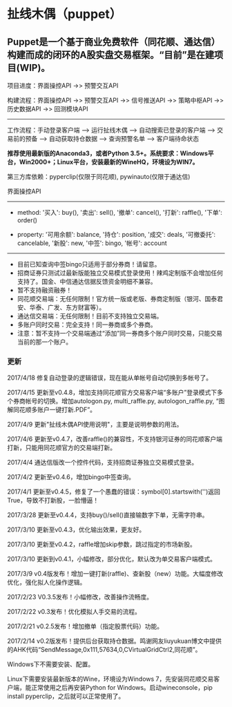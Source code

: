 扯线木偶（puppet）
==
Puppet是一个基于商业免费软件（同花顺、通达信）构建而成的闭环的A股实盘交易框架。“目前”是在建项目(WIP)。
--
项目进度：界面操控API ->> 预警交互API

构建流程：界面操控API ->> 预警交互API ->> 信号推送API ->> 策略中枢API ->> 历史数据API ->> 回测模块API
*********************************************************************************************************************************

工作流程：手动登录客户端 --> 运行扯线木偶 --> 自动搜索已登录的客户端 --> 交易前的预备 --> 自动获取持仓数据 --> 查询预警名单 --> 客户端待命状态

**推荐使用最新版的Anaconda3，或者Python 3.5+。系统要求：Windows平台，Win2000+；Linux平台，安装最新的WineHQ，环境设为WIN7。**

第三方库依赖：pyperclip(仅限于同花顺), pywinauto(仅限于通达信)

界面操控API
*********************************************************************************************************************************
* method: '买入': buy(), '卖出': sell(), '撤单': cancel(), '打新': raffle(), '下单': order()

* property: '可用余额': balance, '持仓': position, '成交': deals, '可撤委托': cancelable, '新股': new, '中签': bingo, '帐号': account
*********************************************************************************************************************************

* 目前已知查询中签bingo只适用于部分券商！请留意。
* 招商证券只测试过最新版能独立交易模式登录使用！辣鸡定制版不会增加任何支持了。国金、中信通达信据反馈资金明细不兼容。
* 暂不支持融资融券！
* 同花顺交易端：无任何限制！官方统一版或老版、券商定制版（银河、国泰君安、华泰、广发、东方财富等）。
* 通达信交易端：无任何限制！目前不支持独立交易端。
* 多账户同时交易：完全支持！同一券商或多个券商。
* 注意：暂不支持一个交易端通过“添加”同一券商多个账户同时交易，只能交易当前的那一个账户。

### 更新

2017/4/18 修复自动登录的逻辑错误，现在能从单帐号自动切换到多帐号了。

2017/4/15 更新至v0.4.8，增加支持同花顺官方交易客户端“多账户”登录模式下多个券商帐号的切换。增加autologon.py, multi_raffle.py, autologon_raffle.py, “图解同花顺多账户一键打新.PDF”。

2017/4/9 更新"扯线木偶API使用说明"，主要是说明参数的用法。

2017/4/6 更新至v0.4.7，改善raffle()的兼容性，不支持银河证券的同花顺客户端打新，只能用同花顺官方的交易端打新。

2017/4/4 通达信版改一个控件代码，支持招商证券独立交易模式登录。

2017/4/2 更新至v0.4.6，增加bingo中签查询。

2017/4/1 更新至v0.4.5，修复了一个愚蠢的错误：symbol[0].startswith('')返回True，导致不打新股，一脸懵逼！

2017/3/28 更新至v0.4.4，支持buy()/sell()直接输数字下单，无需字符串。

2017/3/10 更新至v0.4.3，优化输出效果，更友好。

2017/3/10 更新至v0.4.2，raffle增加skip参数，跳过指定的市场新股。

2017/3/10 更新到v0.4.1，小幅修改，部分优化，默认改为单交易客户端模式。 

2017/3/9 v0.4版发布！增加一键打新(raffle)、查新股（new）功能。大幅度修改优化，强化拟人化操作逻辑。

2017/2/23 V0.3.5发布！小幅修改，改善操作流畅度。

2017/2/22 v0.3发布！优化模拟人手交易的流程。

2017/2/21 v0.2.5发布！增加撤单（指定股票代码）功能。

2017/2/14 v0.2版发布！提供后台获取持仓数据。鸣谢网友liuyukuan博文中提供的AHK代码“SendMessage,0x111,57634,0,CVirtualGridCtrl2,同花顺”。

Windows下不需要安装、配置。

Linux下需要安装最新版本的Wine，环境设为Windows 7，先安装同花顺交易客户端，能正常使用之后再安装Python for Windows。启动wineconsole，pip install pyperclip，之后就可以正常使用了。
